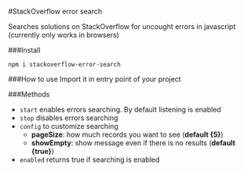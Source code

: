 #StackOverflow error search

Searches solutions on StackOverflow for uncought errors in javascript (currently only works in browsers)

###Install
```
npm i stackoverflow-error-search
```

###How to use
Import it in entry point of your project

###Methods
- `start` enables errors searching. By default listening is enabled
- `stop` disables errors searching
- `config` to customize searching
    - **pageSize**: how much records you want to see (**default {5}**)
    - **showEmpty**: show message even if there is no results (**default {true}**)
- `enabled` returns true if searching is enabled